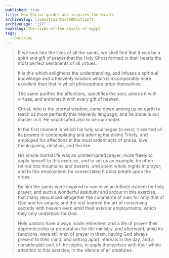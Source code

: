 ```yaml
---
published: true
title: How Christ guides and inspires the Saints
archiveSlug: livesofsaintsofe00butluoft
archivePage: '177'
bookSlug: the-lives-of-the-saints-of-egypt
tags:
  - Doctrine
---
```


> If we look into the lives of all the saints, we shall find that it was by a spirit and gift of prayer that the Holy Ghost formed in their hearts the most perfect sentiments of all virtues.
>
> It is this which enlightens the understanding, and infuses a spiritual knowledge and a heavenly wisdom which is incomparably more excellent than that in which philosophers pride themselves.
>
> The same purifies the affections, sanctifies the soul, adorns it with virtues, and enriches it with every gift of heaven.
>
> Christ, who is the eternal wisdom, came down among us on earth to teach us more perfectly this heavenly language, and he alone is our master in it. He vouchsafed also to be our model.
>
> In the first moment in which his holy soul began to exist, it exerted all its powers in contemplating and adoring the divine Trinity, and employed his affections in the most ardent acts of praise, love, thanksgiving, oblation, and the like.
>
> His whole mortal life was an uninterrupted prayer; more freely to apply himself to this exercise, and to set us an example, he often retired into mountains and deserts, and spent whole nights in prayer; and to this employment he consecrated his last breath upon the cross.
>
> By him the saints were inspired to conceive an infinite esteem for holy prayer, and such a wonderful assiduity and ardour in this exercise, that many renounced altogether the commerce of men for only that of God and his angels; and the rest learned the art of conversing secretly with heaven even amid their exterior employments, which they only undertook for God.
>
> Holy pastors have always made retirement and a life of prayer their apprenticeship or preparation for the ministry, and afterward, amid its functions, were still men of prayer in them, having God always present to their mind, and setting apart intervals in the day, and a considerable part of the nights, to apply themselves with their whole attention to this exercise, in the silence of all creatures.

